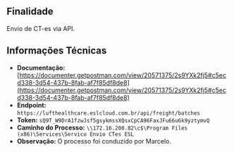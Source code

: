 ## Finalidade
Envio de CT-es via API.

## Informações Técnicas
* **Documentação:** [https://documenter.getpostman.com/view/20571375/2s9YXk2fj5#c5ecd338-3d54-437b-8fab-af7f85df8de8](https://documenter.getpostman.com/view/20571375/2s9YXk2fj5#c5ecd338-3d54-437b-8fab-af7f85df8de8)
* **Endpoint:** `https://lufthealthcare.eslcloud.com.br/api/freight/batches`
* **Token:** `sQ9T_W9DrA1fzwJsf5gsykmssXQsxCpCA96FaxJFu66u6k9yztymvQ`
* **Caminho do Processo:** `\\172.16.200.82\c$\Program Files (x86)\Services\Servico Envio CTes ESL`
* **Observação:** O processo foi conduzido por Marcelo.